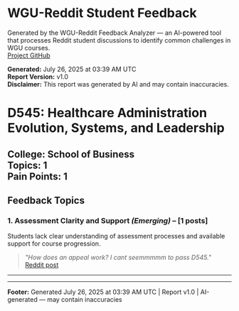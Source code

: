 # WGU-Reddit Student Feedback

Generated by the WGU-Reddit Feedback Analyzer — an AI-powered tool that processes Reddit student discussions to identify common challenges in WGU courses.  
[Project GitHub](https://wgudataninja.github.io/wgu-reddit-monitoring-pipeline/)

**Generated:** July 26, 2025 at 03:39 AM UTC  
**Report Version:** v1.0  
**Disclaimer:** This report was generated by AI and may contain inaccuracies.  
# D545: Healthcare Administration Evolution, Systems, and Leadership
**College:** School of Business  
**Topics:** 1  
**Pain Points:** 1  
---
## Feedback Topics
### 1. Assessment Clarity and Support _(Emerging)_ – [1 posts]
Students lack clear understanding of assessment processes and available support for course progression.  
> _"How does an appeal work? I cant seemmmmm to pass D545."_  
> [Reddit post](https://reddit.com/comments/1kar2ym)  
---
---
**Footer:** Generated July 26, 2025 at 03:39 AM UTC | Report v1.0 | AI-generated — may contain inaccuracies  